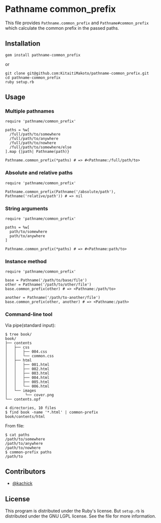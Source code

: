 Pathname common_prefix
======================

This file provides `Pathname.common_prefix` and `Pathname#common_prefix`
which calculate the common prefix in the passed paths.

Installation
------------

    gem install pathname-common_prefix

or

    git clone git@github.com:KitaitiMakoto/pathname-common_prefix.git
    cd pathname-common_prefix
    ruby setup.rb

Usage
-----

### Multiple pathnames

    require 'pathname/common_prefix'
    
    paths = %w[
      /full/path/to/somewhere
      /full/path/to/anywhere
      /full/path/to/nowhere
      /full/path/to/somewhere/else
    ].map {|path| Pathname(path)}
    
    Pathname.common_prefix(*paths) # => #<Pathname:/full/path/to>

### Absolute and relative paths

    require 'pathname/common_prefix'
    
    Pathname.common_prefix(Pathname('/absolute/path'), Pathname('relative/path')) # => nil

### String arguments

    require 'pathname/common_prefix'
    
    paths = %w[
      path/to/somewhere
      path/to/anywhere
    ]
    
    Pathname.common_prefix(*paths) # => #<Pathname:path/to>
    

### Instance method

    require 'pathname/common_prefix'
    
    base = Pathname('/path/to/base/file')
    other = Pathname('/path/to/other/file')
    base.common_prefix(other) # => <Pathname:/path/to>
    
    another = Pathname('/path/to-another/file')
    base.common_prefix(other, another) # => <Pathname:/path>

### Command-line tool

Via pipe(standard input):

    $ tree book/
    book/
    ├── contents
    │   ├── css
    │   │   ├── 004.css
    │   │   └── common.css
    │   ├── html
    │   │   ├── 001.html
    │   │   ├── 002.html
    │   │   ├── 003.html
    │   │   ├── 004.html
    │   │   ├── 005.html
    │   │   └── 006.html
    │   └── images
    │        └── cover.png
    └── contents.opf
    
    4 directories, 10 files
    $ find book -name '*.html' | common-prefix
    book/contents/html

From file:

    $ cat paths
    /path/to/somewhere
    /path/to/anywhere
    /path/to/nowhere
    $ common-prefix paths
    /path/to

Contributors
------------

* [@kachick](https://github.com/kachick)

License
-------

This program is distributed under the Ruby's license.
But `setup.rb` is distributed under the GNU LGPL license. See the file for more information.
